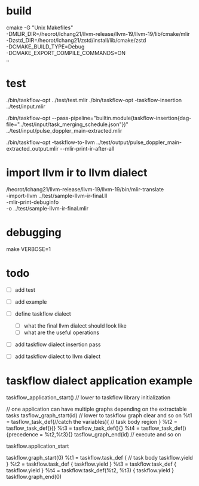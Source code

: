 # build

cmake -G "Unix Makefiles" \
    -DMLIR_DIR=/heorot/lchang21/llvm-release/llvm-19/llvm-19/lib/cmake/mlir \
    -Dzstd_DIR=/heorot/lchang21/zstd/install/lib/cmake/zstd \
    -DCMAKE_BUILD_TYPE=Debug \
    -DCMAKE_EXPORT_COMPILE_COMMANDS=ON \
    ..

# test
 ./bin/taskflow-opt ../test/test.mlir
./bin/taskflow-opt -taskflow-insertion ../test/input.mlir


./bin/taskflow-opt --pass-pipeline="builtin.module(taskflow-insertion{dag-file=\"../test/input/task_merging_schedule.json\"})" ../test/input/pulse_doppler_main-extracted.mlir


./bin/taskflow-opt -taskflow-to-llvm ../test/output/pulse_doppler_main-extracted_output.mlir --mlir-print-ir-after-all
# import llvm ir to llvm dialect
/heorot/lchang21/llvm-release/llvm-19/llvm-19/bin/mlir-translate \
    -import-llvm ../test/sample-llvm-ir-final.ll \
    -mlir-print-debuginfo \
    -o ../test/sample-llvm-ir-final.mlir
# debugging 
make VERBOSE=1

# todo

- [ ] add test
- [ ] add example
- [ ] define taskflow dialect
  - [ ] what the final llvm dialect should look like
  - [ ] what are the useful operations
- [ ] add taskflow dialect insertion pass
- [ ] add taskflow dialect to llvm dialect


# taskflow dialect application example

taskflow_application_start() // lower to taskflow library initialization

// one application can have multiple graphs depending on the extractable tasks
tasflow_graph_start(id) // lower to taskflow graph clear and so on
%t1 = tasflow_task_def(//catch the variables){ // task body region }
%t2 = tasflow_task_def(){}
%t3 = tasflow_task_def(){}
%t4 = tasflow_task_def(){precedence = %t2,%t3}{}
tasflow_graph_end(id) // execute and so on

taskflow.application_start

taskflow.graph_start(0)
%t1 = taskflow.task_def {
  // task body
  taskflow.yield
}
%t2 = taskflow.task_def {
  taskflow.yield
}
%t3 = taskflow.task_def {
  taskflow.yield
}
%t4 = taskflow.task_def(%t2, %t3) {
  taskflow.yield
}
taskflow.graph_end(0)